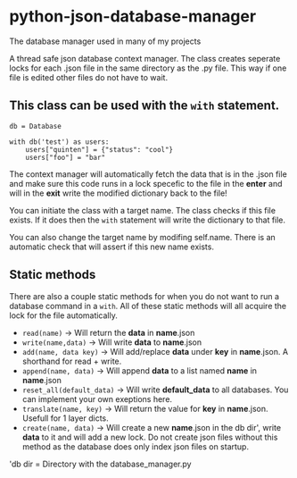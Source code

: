 # python-json-database-manager
The database manager used in many of my projects

A thread safe json database context manager. The class creates seperate locks for each .json file in the same directory as the .py file. This way if one file is edited other files do not have to wait.

## This class can be used with the `with` statement.

```
db = Database

with db('test') as users:
    users["quinten"] = {"status": "cool"}
    users["foo"] = "bar"
```

The context manager will automatically fetch the data that is in the .json file and make sure this code runs in a lock specefic to the file in the __enter__ and will in the __exit__ write the modified dictionary back to the file!

You can initiate the class with a target name. The class checks if this file exists. If it does then the `with` statement will write the dictionary to that file. 

You can also change the target name by modifing self.name. There is an automatic check that will assert if this new name exists. 

## Static methods
There are also a couple static methods for when you do not want to run a database command in a `with`. All of these static methods will all acquire the lock for the file automatically. 

- `read(name)` -> Will return the **data** in **name**.json
- `write(name,data)` -> Will write **data** to **name**.json
- `add(name, data key)` -> Will add/replace **data** under **key** in **name**.json. A shorthand for read + write.
- `append(name, data)` -> Will append **data** to a list named **name** in **name**.json 
- `reset_all(default_data)` -> Will write **default_data** to all databases. You can implement your own exeptions here.
- `translate(name, key)` -> Will return the value for **key** in **name**.json. Usefull for 1 layer dicts.
- `create(name, data)` -> Will create a new **name**.json in the db dir', write **data** to it and will add a new lock. Do not create json files without this method as the database does only index json files on startup.  

'db dir = Directory with the database_manager.py
